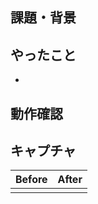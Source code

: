## 課題・背景

<!--
issueをリンクしてね
-->

## やったこと

-

<!--
- 〇〇に追記
- 〇〇ページを追加

## やらなかったこと
- 
<!--
e.g.
- 見た目の調整
-->

## 動作確認
<!--
- ファイルでの確認で十分だよ。
- Previewでみてね。
- 
-->
## キャプチャ

|Before|After|
| --- | --- |
| <!-- Before --> | <!-- After --> |

<!--
画面の変更がある場合は、修正前後のキャプチャを貼りつけ、
「どこ」が「どのように」変化しているのかをレビューしやすい状態にしましょう
-->
